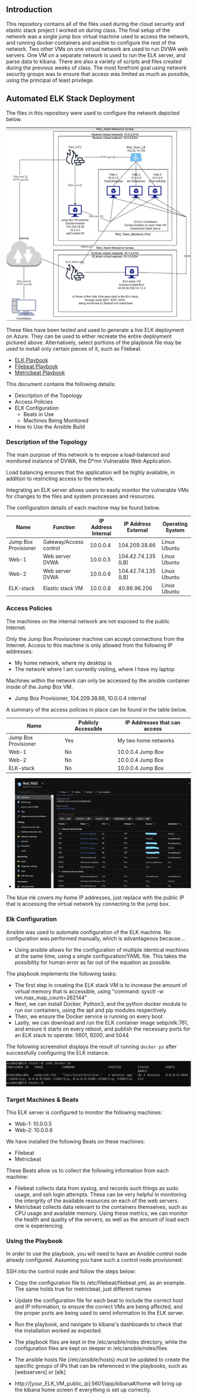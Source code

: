 ## Introduction

This repository contains all of the files used during the cloud security and elastic stack project I worked on during class.
The final setup of the network was a single jump box virtual machine used to access the network, and running docker containers and ansible to configure the rest of the network.
Two other VMs on one virtual network are used to run DVWA web servers.
One VM on a separate network is used to run the ELK server, and parse data to kibana.
There are also a variety of scripts and files created during the previous weeks of class.
The most forefront goal using network security groups was to ensure that access was limited as much as possible, using the principal of least privilege.

## Automated ELK Stack Deployment

The files in this repository were used to configure the network depicted below.

![full_elk_stack_diagram](Images/full_elk_stack_diagram.png)

These files have been tested and used to generate a live ELK deployment on Azure. They can be used to either recreate the entire deployment pictured above. Alternatively, select portions of the playbook file may be used to install only certain pieces of it, such as Filebeat.

  - [ELK Playbook](Ansible/Roles/install-elk.yml)
  - [Filebeat Playbook](Ansible/Roles/filebeat-playbook.yml)
  - [Metricbeat Playbook](Ansible/Roles/metricbeat-playbook.yml)

This document contains the following details:
- Description of the Topology
- Access Policies
- ELK Configuration
  - Beats in Use
  - Machines Being Monitored
- How to Use the Ansible Build


### Description of the Topology

The main purpose of this network is to expose a load-balanced and monitored instance of DVWA, the D*mn Vulnerable Web Application.

Load balancing ensures that the application will be highly available, in addition to restricting access to the network.

Integrating an ELK server allows users to easily monitor the vulnerable VMs for changes to the files and system processes and resources.


The configuration details of each machine may be found below.


| Name                 | Function               | IP Address Internal | IP Address External | Operating System |
|----------------------|------------------------|---------------------|---------------------|------------------|
| Jump Box Provisioner | Gateway/Access control | 10.0.0.4            | 104.209.38.66       | Linux Ubuntu     |
| Web-1                | Web server DVWA        | 10.0.0.5            | 104.42.74.135 (LB)  | Linux Ubuntu     |
| Web-2                | Web server DVWA        | 10.0.0.6            | 104.42.74.135 (LB)  | Linux Ubuntu     |
| ELK-stack            | Elastic stack VM       | 10.0.0.8            | 40.86.96.206        | Linux Ubuntu     |

### Access Policies

The machines on the internal network are not exposed to the public Internet. 

Only the Jump Box Provisioner machine can accept connections from the Internet. Access to this machine is only allowed from the following IP addresses:
- My home network, where my desktop is
- The network where I am currently visiting, where I have my laptop

Machines within the network can only be accessed by the ansible container inside of the Jump Box VM.
- Jump Box Provisioner, 104.209.38.66, 10.0.0.4 internal

A summary of the access policies in place can be found in the table below.

| Name                 | Publicly Accessible | IP Addresses that can access |
|----------------------|---------------------|------------------------------|
| Jump Box Provisioner | Yes                 | My two home networks         |
| Web-1                | No                  | 10.0.0.4 Jump Box            |
| Web-2                | No                  | 10.0.0.4 Jump Box            |
| ELK-stack            | No                  | 10.0.0.4 Jump Box            |

  - ![Network Security Group rules](Images/Inked-red-nsg.png)

The blue ink covers my home IP addresses, just replace with the public IP that is accessing the virtual network by connecting to the jump box.

### Elk Configuration

Ansible was used to automate configuration of the ELK machine. No configuration was performed manually, which is advantageous because...
- Using ansible allows for the configuration of multiple identical machines at the same time, using a single configuration/YAML file. This takes the possibility for human error as far out of the equation as possible.

The playbook implements the following tasks:
- The first step in creating the ELK stack VM is to increase the amount of virtual memory that is accessible, using "command: sysctl -w vm.max_map_count=262144"
- Next, we can install Docker, Python3, and the python docker module to run our containers, using the apt and pip modules respectively
- Then, we ensure the Docker service is running on every boot
- Lastly, we can download and run the ELK container image sebp/elk:761, and ensure it starts on every reboot, and publish the necessary ports for an ELK stack to operate: 5601, 9200, and 5044

The following screenshot displays the result of running `docker ps` after successfully configuring the ELK instance.

![docker_ps_output](Images/docker_ps_output.png)

### Target Machines & Beats
This ELK server is configured to monitor the following machines:
- Web-1: 10.0.0.5
- Web-2: 10.0.0.6

We have installed the following Beats on these machines:
- Filebeat
- Metricbeat

These Beats allow us to collect the following information from each machine:
- Filebeat collects data from syslog, and records such things as sudo usage, and ssh login attempts. These can be very helpful in monitoring the intergrity of the available resources on each of the web servers.
- Metricbeat collects data relevant to the containers themselves, such as CPU usage and available memory. Using these metrics, we can monitor the health and quality of the servers, as well as the amount of load each one is experiencing. 

### Using the Playbook
In order to use the playbook, you will need to have an Ansible control node already configured. Assuming you have such a control node provisioned: 

SSH into the control node and follow the steps below:
- Copy the configuration file to /etc/filebeat/filebeat.yml, as an example. The same holds true for metricbeat, just different names
- Update the configuration file for each beat to include the correct host and IP information, to ensure the correct VMs are being affected, and the proper ports are being used to send information to the ELK server.
- Run the playbook, and navigate to kibana's dashboards to check that the installation worked as expected.

- The playbook files are kept in the /etc/ansible/roles directory, while the configuration files are kept on deeper in /etc/ansible/roles/files
- The ansible hosts file (/etc/ansible/hosts) must be updated to create the specific groups of IPs that can be referenced in the playbooks, such as [webservers] or [elk]
- http://[your_ELK_VM_public_ip]:5601/app/kibana#/home will bring up the kibana home screen if everything is set up correctly.